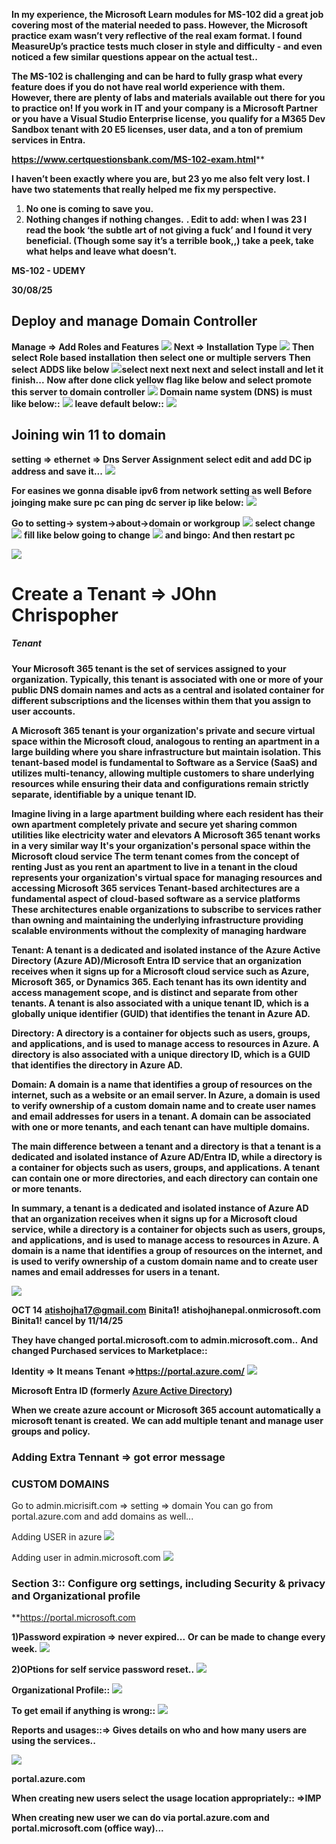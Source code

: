 **In my experience, the Microsoft Learn modules for MS-102 did a great job covering most of the material needed to pass. However, the Microsoft practice exam wasn’t very reflective of the real exam format. I found MeasureUp’s practice tests much closer in style and difficulty - and even noticed a few similar questions appear on the actual test..**

**The MS-102 is challenging and can be hard to fully grasp what every feature does if you do not have real world experience with them. However, there are plenty of labs and materials available out there for you to practice on! If you work in IT and your company is a Microsoft Partner or you have a Visual Studio Enterprise license, you qualify for a M365 Dev Sandbox tenant with 20 E5 licenses, user data, and a ton of premium services in Entra.**

**https://www.certquestionsbank.com/MS-102-exam.html****

**I haven’t been exactly where you are, but 23 yo me also felt very lost. I have two statements that really helped me fix my perspective.**
1. **No one is coming to save you.**
2. **Nothing changes if nothing changes.**
**. Edit to add: when I was 23 I read the book ‘the subtle art of not giving a fuck’ and I found it very beneficial. (Though some say it’s a terrible book,,) take a peek, take what helps and leave what doesn’t.**


**MS-102 - UDEMY**


**30/08/25**
## **Deploy and manage Domain Controller**
**Manage => Add Roles and Features**
**![](../../Attachements/Pasted%20image%2020250830131123.png)**
**Next => Installation Type** 
**![](../../Attachements/Pasted%20image%2020250830131240.png)**
**Then select Role based installation**
**then select one or multiple servers**
**Then select ADDS like below**
**![](../../Attachements/Pasted%20image%2020250830132132.png)select next next next and select install and let it finish...**
**Now after done click yellow flag like below and select promote this server to domain controller**
**![](../../Attachements/Pasted%20image%2020250830135650.png)**
**Domain name system (DNS) is must like below::**
**![](../../Attachements/Pasted%20image%2020250830135959.png)**
**leave default below::**
**![](../../Attachements/Pasted%20image%2020250830140141.png)**


## **Joining win 11 to domain**
**setting => ethernet => Dns Server Assignment**
**select edit and add DC ip address and save it...**
**![](../../Attachements/Pasted%20image%2020250830155211.png)**

**For easines we gonna disable ipv6 from network setting as well**
**Before joinging make sure pc can ping dc server ip like below:**
**![](../../Attachements/Pasted%20image%2020250830160923.png)**

**Go to setting-> system->about->domain or workgroup**
**![](../../Attachements/Pasted%20image%2020250830161042.png)**
**select change**
**![](../../Attachements/Pasted%20image%2020250830161110.png)**
**fill like below going to change**
**![](../../Attachements/Pasted%20image%2020250830161301.png)**
**and bingo: And then restart pc**

**![](../../Attachements/Pasted%20image%2020250830161514.png)**


# **Create a Tenant => JOhn Chrispopher**
##### **Tenant**
**Your Microsoft 365 tenant is the set of services assigned to your organization. Typically, this tenant is associated with one or more of your public DNS domain names and acts as a central and isolated container for different subscriptions and the licenses within them that you assign to user accounts.**

**A Microsoft 365 tenant is your organization's private and secure virtual space within the Microsoft cloud, analogous to renting an apartment in a large building where you share infrastructure but maintain isolation. This tenant-based model is fundamental to Software as a Service (SaaS) and utilizes multi-tenancy, allowing multiple customers to share underlying resources while ensuring their data and configurations remain strictly separate, identifiable by a unique tenant ID.**

**Imagine living in a large apartment building where each resident has their own apartment completely private and secure yet sharing common utilities like electricity water and elevators A Microsoft 365 tenant works in a very similar way It's your organization's personal space within the Microsoft cloud service The term tenant comes from the concept of renting Just as you rent an apartment to live in a tenant in the cloud represents your organization's virtual space for managing resources and accessing Microsoft 365 services Tenant-based architectures are a fundamental aspect of cloud-based software as a service platforms These architectures enable organizations to subscribe to services rather than owning and maintaining the underlying infrastructure providing scalable environments without the complexity of managing hardware**

**Tenant: A tenant is a dedicated and isolated instance of the Azure Active Directory (Azure AD)/Microsoft Entra ID service that an organization receives when it signs up for a Microsoft cloud service such as Azure, Microsoft 365, or Dynamics 365. Each tenant has its own identity and access management scope, and is distinct and separate from other tenants. A tenant is also associated with a unique tenant ID, which is a globally unique identifier (GUID) that identifies the tenant in Azure AD.**

**Directory: A directory is a container for objects such as users, groups, and applications, and is used to manage access to resources in Azure. A directory is also associated with a unique directory ID, which is a GUID that identifies the directory in Azure AD.**

**Domain: A domain is a name that identifies a group of resources on the internet, such as a website or an email server. In Azure, a domain is used to verify ownership of a custom domain name and to create user names and email addresses for users in a tenant. A domain can be associated with one or more tenants, and each tenant can have multiple domains.**

**The main difference between a tenant and a directory is that a tenant is a dedicated and isolated instance of Azure AD/Entra ID, while a directory is a container for objects such as users, groups, and applications. A tenant can contain one or more directories, and each directory can contain one or more tenants.**

**In summary, a tenant is a dedicated and isolated instance of Azure AD that an organization receives when it signs up for a Microsoft cloud service, while a directory is a container for objects such as users, groups, and applications, and is used to manage access to resources in Azure. A domain is a name that identifies a group of resources on the internet, and is used to verify ownership of a custom domain name and to create user names and email addresses for users in a tenant.**

**![](../../Attachements/Pasted%20image%2020250320161849.png)**


**OCT 14**
**atishojha17@gmail.com**
**Binita1!**
**atishojhanepal.onmicrosoft.com**
**Binita1!**
**cancel by 11/14/25**

**They have changed portal.microsoft.com to admin.microsoft.com..**
**And changed Purchased services to Marketplace::**

**Identity => It means Tenant  =>https://portal.azure.com/**
**![](../../Attachements/Pasted%20image%2020251014210157.png)**


**Microsoft Entra ID (formerly [Azure Active Directory](https://www.google.com/search?sca_esv=deb0b5a04aa924a5&sxsrf=AE3TifPCFAZ0nlftnozaTJiHj2egPP_CrA%3A1760473612193&q=Azure+Active+Directory&sa=X&ved=2ahUKEwisy6miw6SQAxUZUkEAHQG4IuIQxccNegQIKRAB&mstk=AUtExfABg36FTEC5853jEYck65etNPDB5palzjh7Fek7whw8Y6Tw_WE4pkhX5amveBpyl_cgxDRO6BqAz4EXtS2ahL7aQ8QHpSHIVKLC0VBWatDtByb0t_6TDZCyXvs-rCfqfUiBEjd2M6TVMb1iZTDb33n_PgoNYeZX2k8lYxmIqu1wEqk&csui=3))**

**When we create azure account or Microsoft 365 account automatically a microsoft tenant is created.**
**We can add multiple tenant and manage user groups and policy.**

### Adding Extra Tennant => got error message
### CUSTOM DOMAINS

Go to admin.micrisift.com => setting => domain
You can go from portal.azure.com and add domains as well...


Adding USER in azure
![](../../Attachements/Pasted%20image%2020251014222502.png)

Adding user in admin.microsoft.com
![](../../Attachements/Pasted%20image%2020251014222917.png)


### Section 3:: Configure org settings, including Security & privacy and Organizational profile
**https://portal.microsoft.com



**1)Password expiration => never expired...**
**Or can be made to change every week.**
**![](../../Attachements/Pasted%20image%2020250619103655.png)**

**2)OPtions for self service password reset..**
**![](../../Attachements/Pasted%20image%2020250619103849.png)**

**Organizational Profile::**
**![](../../Attachements/Pasted%20image%2020250619103937.png)**

**To get email if anything is wrong::**
**![](../../Attachements/Pasted%20image%2020250619104703.png)**

**Reports and usages::=> Gives details on who and how many users are using the services..**

**![](../../Attachements/Pasted%20image%2020250619105023.png)**


**portal.azure.com**

**When creating new users select the usage location appropriately:: =>IMP**

**When creating new user we can do via portal.azure.com and portal.microsoft.com (office way)...**